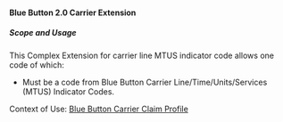 #### Blue Button 2.0 Carrier Extension


##### Scope and Usage

This Complex Extension for carrier line MTUS indicator code allows one code of which:

* Must be a code from Blue Button Carrier Line/Time/Units/Services (MTUS) Indicator Codes.

Context of Use: [Blue Button Carrier Claim Profile]({{site.data.structuredefinitions.bluebutton-carrier-claim.path}})
